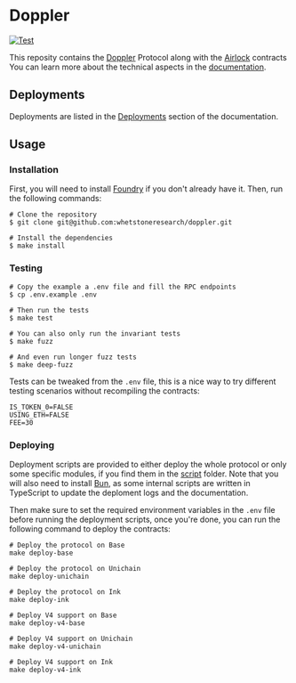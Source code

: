# Doppler

[![Test](https://github.com/whetstoneresearch/doppler/actions/workflows/test.yml/badge.svg)](https://github.com/whetstoneresearch/doppler/actions/workflows/test.yml)

This reposity contains the [Doppler](docs/Doppler.md) Protocol along with the [Airlock](/docs/Airlock.md) contracts You can learn more about the technical aspects in the [documentation](https://docs.doppler.lol).

## Deployments

Deployments are listed in the [Deployments](https://docs.doppler.lol/resources/contract-addresses) section of the documentation.

## Usage

### Installation

First, you will need to install [Foundry](https://book.getfoundry.sh/getting-started/installation) if you don't already have it. Then, run the following commands:

```shell
# Clone the repository
$ git clone git@github.com:whetstoneresearch/doppler.git

# Install the dependencies
$ make install
```

### Testing

```shell
# Copy the example a .env file and fill the RPC endpoints
$ cp .env.example .env

# Then run the tests
$ make test

# You can also only run the invariant tests
$ make fuzz

# And even run longer fuzz tests
$ make deep-fuzz
```

Tests can be tweaked from the `.env` file, this is a nice way to try different testing scenarios without recompiling the contracts:

```shell
IS_TOKEN_0=FALSE
USING_ETH=FALSE
FEE=30
```

### Deploying

Deployment scripts are provided to either deploy the whole protocol or only some specific modules, if you find them in the [script](/script) folder. Note that you will also need to install [Bun](https://bun.sh/), as some internal scripts are written in TypeScript to update the deploment logs and the documentation.

Then make sure to set the required environment variables in the `.env` file before running the deployment scripts, once you're done, you can run the following command to deploy the contracts:

```shell
# Deploy the protocol on Base
make deploy-base

# Deploy the protocol on Unichain
make deploy-unichain

# Deploy the protocol on Ink
make deploy-ink

# Deploy V4 support on Base
make deploy-v4-base

# Deploy V4 support on Unichain
make deploy-v4-unichain

# Deploy V4 support on Ink
make deploy-v4-ink
```
